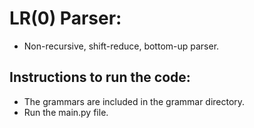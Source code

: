 # LR(0) Parser:

- Non-recursive, shift-reduce, bottom-up parser.

## Instructions to run the code:

- The grammars are included in the grammar directory.
- Run the main.py file.
